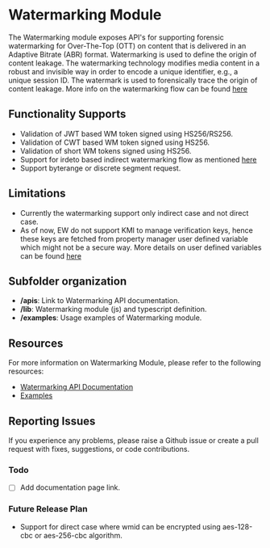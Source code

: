 # Watermarking Module

The Watermarking module exposes API's for supporting forensic watermarking for Over-The-Top (OTT) on content that is delivered in an Adaptive Bitrate (ABR) format. Watermarking is used to define the origin of content leakage. The watermarking technology modifies media content in a robust and invisible way in order to encode a unique identifier, e.g., a unique session ID. The watermark is used to forensically trace the origin of content leakage. More info on the watermarking flow can be found [here](https://docs.google.com/document/d/1N85WZ-LHlGhMSbyrCY7yfOdwnsQ7Es8t/edit#)

## Functionality Supports
- Validation of JWT based WM token signed using HS256/RS256.
- Validation of CWT based WM token signed using HS256.
- Validation of short WM tokens signed using HS256.
- Support for irdeto based indirect watermarking flow as mentioned [here](https://docs.google.com/document/d/1N85WZ-LHlGhMSbyrCY7yfOdwnsQ7Es8t/edit#)
- Support byterange or discrete segment request.


## Limitations
- Currently the watermarking support only indirect case and not direct case.
- As of now, EW do not support KMI to manage verification keys, hence these keys are fetched from property manager user defined variable which might not be a secure way. More details on user defined variables can be found [here](https://techdocs.akamai.com/property-mgr/docs/user-defined-vars)

## Subfolder organization
* **/apis**: Link to Watermarking API documentation.
* **/lib**: Watermarking module (js) and typescript definition.
* **/examples**: Usage examples of Watermarking module.

## Resources
For more information on Watermarking Module, please refer to the following resources:
* [Watermarking API Documentation](https://)
* [Examples](./examples/)

## Reporting Issues
If you experience any problems, please raise a Github issue or create a pull request with fixes, suggestions, or code contributions.

### Todo
- [ ] Add documentation page link.

### Future Release Plan
- Support for direct case where wmid can be encrypted using aes-128-cbc or aes-256-cbc algorithm.
